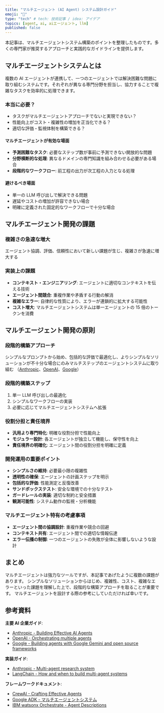 ```yaml
---
title: "マルチエージェント (AI Agent) システム設計ガイド"
emoji: "👥"
type: "tech" # tech: 技術記事 / idea: アイデア
topics: [agent, ai, aiエージェント, llm]
published: false
---
```


本記事は、マルチエージェントシステム構築のポイントを整理したものです。多くの専門家が推奨するアプローチと実践的なガイドラインを提供します。

## マルチエージェントシステムとは

複数の AI エージェントが連携して、一つのエージェントでは解決困難な問題に取り組むシステムです。それぞれが異なる専門分野を担当し、協力することで複雑なタスクを効率的に処理できます。

### 本当に必要？

- タスクがマルチエージェントアプローチでないと実現できない？
- 性能向上がコスト・複雑性の増加を正当化できる？
- 適切な評価・監視体制を構築できる？

#### マルチエージェントが有効な場面

- **予測困難なタスク**: 必要なステップ数が事前に予測できない開放的な問題
- **分野横断的な処理**: 異なるドメインの専門知識を組み合わせる必要がある場合
- **段階的なワークフロー**: 前工程の出力が次工程の入力となる処理

#### 避けるべき場面

- 単一の LLM 呼び出しで解決できる問題
- 遅延やコストの増加が許容できない場合
- 明確に定義された固定的なワークフローで十分な場合

## マルチエージェント開発の課題

### 複雑さの急速な増大

エージェント協調、評価、信頼性において新しい課題が生じ、複雑さが急速に増大する

### 実装上の課題

- **コンテキスト・エンジニアリング**: エージェントに適切なコンテキストを伝える技術
- **エージェント間競合**: 重複作業や矛盾する行動の解消
- **複雑なエラー**: 自律的な性質により、エラーが連鎖的に拡大する可能性
- **コスト増大**: マルチエージェントシステムは単一エージェントの 15 倍のトークンを消費

## マルチエージェント開発の原則

### 段階的構築アプローチ

シンプルなプロンプトから始め、包括的な評価で最適化し、よりシンプルなソリューションが不十分な場合にのみマルチステップのエージェントシステムに取り組む
（[Anthropic](https://www.anthropic.com/engineering/building-effective-agents)、[OpenAI](https://openai.github.io/openai-agents-python/multi_agent/)、[Google](https://developers.googleblog.com/en/building-agents-google-gemini-open-source-frameworks/)）

### 段階的構築ステップ

1. 単一 LLM 呼び出しの最適化
2. シンプルなワークフローの実装
3. 必要に応じてマルチエージェントシステムへ拡張

### 役割分担と責任境界

- **汎用より専門特化**: 明確な役割分担で性能向上
- **モジュラー設計**: 各エージェントが独立して機能し、保守性を向上
- **責任境界の明確化**: エージェント間の役割分担を明確に定義

### 開発運用の重要ポイント

- **シンプルさの維持**: 必要最小限の複雑性
- **透明性の確保**: エージェントの計画ステップを明示
- **包括的な評価**: 性能測定と反復改善
- **サンドボックステスト**: 安全な環境での十分なテスト
- **ガードレールの実装**: 適切な制約と安全措置
- **観測可能性**: システム動作の監視・分析機能

### マルチエージェント特有の考慮事項

- **エージェント間の協調設計**: 重複作業や競合の回避
- **コンテキスト共有**: エージェント間での適切な情報伝達
- **エラー伝播の制御**: 一つのエージェントの失敗が全体に影響しないような設計

## まとめ

マルチエージェントは強力なツールですが、本記事であげたように複数の課題があります。
シンプルなソリューションからはじめ、複雑性、コスト、複雑なエラーといった課題を理解した上で、段階的な構築アプローチを取ることが重要です。
マルチエージェントを設計する際の参考にしていただければ幸いです。

## 参考資料

**主要 AI 企業ガイド**:

- [Anthropic - Building Effective AI Agents](https://www.anthropic.com/engineering/building-effective-agents)
- [OpenAI - Orchestrating multiple agents](https://openai.github.io/openai-agents-python/multi_agent/)
- [Google - Building agents with Google Gemini and open source frameworks](https://developers.googleblog.com/en/building-agents-google-gemini-open-source-frameworks/)

**実装ガイド**:

- [Anthropic - Multi-agent research system](https://www.anthropic.com/engineering/built-multi-agent-research-system)
- [LangChain - How and when to build multi-agent systems](https://blog.langchain.com/how-and-when-to-build-multi-agent-systems/)

**フレームワークドキュメント**:

- [CrewAI - Crafting Effective Agents](https://docs.crewai.com/en/guides/agents/crafting-effective-agents)
- [Google ADK - マルチエージェントシステム](https://adk-labs.github.io/adk-docs/ja/agents/multi-agents/)
- [IBM watsonx Orchestrate - Agent Descriptions](https://www.ibm.com/docs/en/watsonx/watson-orchestrate/base?topic=agents-recommendations-agent-descriptions)
